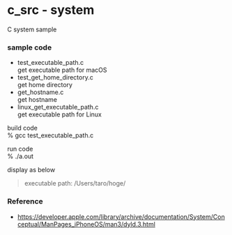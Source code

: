 c_src - system
===============

C system sample <br/>

### sample code
- test_executable_path.c <br/>
get executable path for macOS <br/>
- test_get_home_directory.c <br/>
get home directory <br/>
- get_hostname.c <br/>
get hostname <br/>
- linux_get_executable_path.c <br/>
get executable path for Linux <br/>


build code <br/>
% gcc  test_executable_path.c <br/>

run code <br/>
% ./a.out <br/>

display as below <br/>
> executable path: /Users/taro/hoge/ 


### Reference
- https://developer.apple.com/library/archive/documentation/System/Conceptual/ManPages_iPhoneOS/man3/dyld.3.html

